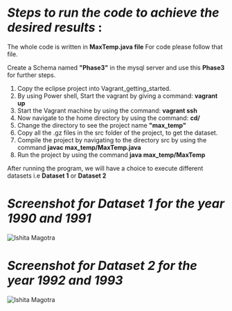 # *Steps to run the code to achieve the desired results* :

The whole code is written in **MaxTemp.java file** For code please follow that file.


Create a Schema named **"Phase3"** in the mysql server and use this **Phase3** for further steps.

1. Copy the eclipse project into Vagrant_getting_started.
2. By using Power shell, Start the vagrant by giving a command: **vagrant up**
3. Start the Vagrant machine by using the command: **vagrant ssh** 
4. Now navigate to the home directory by using the command: **cd/**
5. Change the directory to see the project name **"max_temp"**
6. Copy all the .gz files in the src folder of the project, to get the dataset.
7. Compile the project by navigating to the directory src by using the command **javac max_temp/MaxTemp.java**
8. Run the project by using the command **java max_temp/MaxTemp**

After running the program, we will have a choice to execute different datasets i.e **Dataset 1** or **Dataset 2**


# *Screenshot for Dataset 1 for the year 1990 and 1991*
![Ishita Magotra](https://github.com/illinoistech-itm/imagotra/blob/master/ITMD521/Week-04/images/datas1.1.JPG)


# *Screenshot for Dataset 2 for the year 1992 and 1993*
![Ishita Magotra](https://github.com/illinoistech-itm/imagotra/blob/master/ITMD521/Week-04/images/datas2.JPG)
